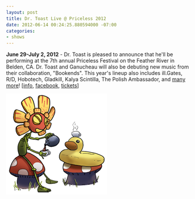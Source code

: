 ```yaml
---
layout: post
title: Dr. Toast Live @ Priceless 2012
date: 2012-06-14 00:24:25.880594000 -07:00
categories:
- shows
---
```


**June 29-July 2, 2012** - Dr. Toast is pleased to announce that he'll be performing at the 7th annual Priceless Festival on the Feather River in Belden, CA. Dr. Toast and Ganucheau will also be debuting new music from their collaboration, "Bookends".  This year's lineup also includes ill.Gates, R/D, Hobotech, Gladkill, Kalya Scintilla, The Polish Ambassador, and [many more][]!
\[[info][], [facebook][], [tickets][]\]

![flyer](/uploads/2012/06/baroot11_24.png)

[info]: http://priceless.false-profit.com/
[tickets]: http://priceless.false-profit.com/tix-needed/
[facebook]: https://www.facebook.com/events/146444828817116/
[many more]: http://priceless.false-profit.com/music/2012-lineup/
